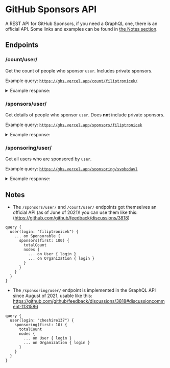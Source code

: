 # GitHub Sponsors API
A REST API for GitHub Sponsors, if you need a GraphQL one, there is an official API. Some links and examples can be found in [the Notes section](#notes).

## Endpoints

### /count/user/
Get the count of people who sponsor `user`. Includes private sponsors.

Example query: [`https://ghs.vercel.app/count/filiptronicek/`](https://ghs.vercel.app/count/filiptronicek)

<details>
<summary>
  Example response:
</summary>

```json
{
  "sponsors": {
    "count": 4
  }
}
```
</details>

### /sponsors/user/
Get details of people who sponsor `user`. Does **not** include private sponsors.

Example query: [`https://ghs.vercel.app/sponsors/filiptronicek`](https://ghs.vercel.app/sponsors/filiptronicek)

<details>
<summary>
  Example response:
</summary>

```json
{
  "sponsors": [
    {
      "handle": "bdougie",
      "avatar": "https://avatars.githubusercontent.com/u/5713670?s=60&v=4",
      "profile": "https://github.com/bdougie",
      "details": {
        "login": "bdougie",
        "id": 5713670,
        "node_id": "MDQ6VXNlcjU3MTM2NzA=",
        "avatar_url": "https://avatars.githubusercontent.com/u/5713670?v=4",
        "gravatar_id": "",
        "url": "https://api.github.com/users/bdougie",
        "html_url": "https://github.com/bdougie",
        "followers_url": "https://api.github.com/users/bdougie/followers",
        "following_url": "https://api.github.com/users/bdougie/following{/other_user}",
        "gists_url": "https://api.github.com/users/bdougie/gists{/gist_id}",
        "starred_url": "https://api.github.com/users/bdougie/starred{/owner}{/repo}",
        "subscriptions_url": "https://api.github.com/users/bdougie/subscriptions",
        "organizations_url": "https://api.github.com/users/bdougie/orgs",
        "repos_url": "https://api.github.com/users/bdougie/repos",
        "events_url": "https://api.github.com/users/bdougie/events{/privacy}",
        "received_events_url": "https://api.github.com/users/bdougie/received_events",
        "type": "User",
        "site_admin": true,
        "name": "Brian Douglas",
        "company": "GitHub",
        "blog": "https://bdougie.live",
        "location": "Oakland, CA",
        "email": null,
        "hireable": null,
        "bio": "Making open-source accessible with  @open-sauced (he/him)",
        "twitter_username": "bdougieYO",
        "public_repos": 358,
        "public_gists": 28,
        "followers": 1023,
        "following": 161,
        "created_at": "2013-10-17T22:25:29Z",
        "updated_at": "2021-02-07T14:45:40Z"
      }
    },
    {
      "handle": "svobodavl",
      "avatar": "https://avatars.githubusercontent.com/u/58887042?s=60&v=4",
      "profile": "https://github.com/svobodavl",
      "details": {
        "login": "svobodavl",
        "id": 58887042,
        "node_id": "MDQ6VXNlcjU4ODg3MDQy",
        "avatar_url": "https://avatars.githubusercontent.com/u/58887042?v=4",
        "gravatar_id": "",
        "url": "https://api.github.com/users/svobodavl",
        "html_url": "https://github.com/svobodavl",
        "followers_url": "https://api.github.com/users/svobodavl/followers",
        "following_url": "https://api.github.com/users/svobodavl/following{/other_user}",
        "gists_url": "https://api.github.com/users/svobodavl/gists{/gist_id}",
        "starred_url": "https://api.github.com/users/svobodavl/starred{/owner}{/repo}",
        "subscriptions_url": "https://api.github.com/users/svobodavl/subscriptions",
        "organizations_url": "https://api.github.com/users/svobodavl/orgs",
        "repos_url": "https://api.github.com/users/svobodavl/repos",
        "events_url": "https://api.github.com/users/svobodavl/events{/privacy}",
        "received_events_url": "https://api.github.com/users/svobodavl/received_events",
        "type": "User",
        "site_admin": false,
        "name": "Vláďa Svoboda",
        "company": null,
        "blog": "vladja.itch.io/",
        "location": "Prague, Czech Republic",
        "email": null,
        "hireable": true,
        "bio": null,
        "twitter_username": "vlada_svoboda",
        "public_repos": 7,
        "public_gists": 0,
        "followers": 8,
        "following": 9,
        "created_at": "2019-12-14T16:56:34Z",
        "updated_at": "2021-02-04T15:53:59Z"
      }
    },
    {
      "handle": "kahy9",
      "avatar": "https://avatars.githubusercontent.com/u/48121432?s=60&v=4",
      "profile": "https://github.com/kahy9",
      "details": {
        "login": "kahy9",
        "id": 48121432,
        "node_id": "MDQ6VXNlcjQ4MTIxNDMy",
        "avatar_url": "https://avatars.githubusercontent.com/u/48121432?v=4",
        "gravatar_id": "",
        "url": "https://api.github.com/users/kahy9",
        "html_url": "https://github.com/kahy9",
        "followers_url": "https://api.github.com/users/kahy9/followers",
        "following_url": "https://api.github.com/users/kahy9/following{/other_user}",
        "gists_url": "https://api.github.com/users/kahy9/gists{/gist_id}",
        "starred_url": "https://api.github.com/users/kahy9/starred{/owner}{/repo}",
        "subscriptions_url": "https://api.github.com/users/kahy9/subscriptions",
        "organizations_url": "https://api.github.com/users/kahy9/orgs",
        "repos_url": "https://api.github.com/users/kahy9/repos",
        "events_url": "https://api.github.com/users/kahy9/events{/privacy}",
        "received_events_url": "https://api.github.com/users/kahy9/received_events",
        "type": "User",
        "site_admin": false,
        "name": "Josef Kahoun",
        "company": "@MicrosoftSTC",
        "blog": "",
        "location": "Czech Republic",
        "email": null,
        "hireable": null,
        "bio": null,
        "twitter_username": "kahy_dot_sh",
        "public_repos": 14,
        "public_gists": 0,
        "followers": 11,
        "following": 18,
        "created_at": "2019-03-01T09:36:36Z",
        "updated_at": "2021-02-03T19:10:30Z"
      }
    },
    {
      "handle": "kdaigle",
      "avatar": "https://avatars.githubusercontent.com/u/2501?s=60&v=4",
      "profile": "https://github.com/kdaigle",
      "details": {
        "login": "kdaigle",
        "id": 2501,
        "node_id": "MDQ6VXNlcjI1MDE=",
        "avatar_url": "https://avatars.githubusercontent.com/u/2501?v=4",
        "gravatar_id": "",
        "url": "https://api.github.com/users/kdaigle",
        "html_url": "https://github.com/kdaigle",
        "followers_url": "https://api.github.com/users/kdaigle/followers",
        "following_url": "https://api.github.com/users/kdaigle/following{/other_user}",
        "gists_url": "https://api.github.com/users/kdaigle/gists{/gist_id}",
        "starred_url": "https://api.github.com/users/kdaigle/starred{/owner}{/repo}",
        "subscriptions_url": "https://api.github.com/users/kdaigle/subscriptions",
        "organizations_url": "https://api.github.com/users/kdaigle/orgs",
        "repos_url": "https://api.github.com/users/kdaigle/repos",
        "events_url": "https://api.github.com/users/kdaigle/events{/privacy}",
        "received_events_url": "https://api.github.com/users/kdaigle/received_events",
        "type": "User",
        "site_admin": true,
        "name": "Kyle Daigle",
        "company": "@github ",
        "blog": "www.kyledaigle.com",
        "location": "Tolland, CT",
        "email": null,
        "hireable": null,
        "bio": "Senior Director, Special Projects at @github ",
        "twitter_username": "kdaigle",
        "public_repos": 67,
        "public_gists": 7,
        "followers": 385,
        "following": 6,
        "created_at": "2008-03-07T14:32:21Z",
        "updated_at": "2021-02-09T21:12:22Z"
      }
    }
  ]
}
```
</details>

### /sponsoring/user/
Get all users who are sponsored by `user`.

Example query: [`https://ghs.vercel.app/sponsoring/svobodavl`](https://ghs.vercel.app/sponsoring/svobodavl)

<details>
<summary>
  Example response:
</summary>

```json
{
  "sponsorees": [
    {
      "handle": "filiptronicek",
      "avatar": "https://avatars.githubusercontent.com/u/29888641?s=88&u=152b134e3e6e3d003ecd55fdde31c4171144c771&v=4",
      "profile": "https://github.com/filiptronicek"
    }
  ]
}
```
</details>

## Notes
- The `/sponsors/user/` and `/count/user/` endpoints got themselves an official API (as of June of 2021)! you can use them like this: (https://github.com/github/feedback/discussions/3818)

```gql
query {
  user(login: "filiptronicek") {
    ... on Sponsorable {
      sponsors(first: 100) {
        totalCount
        nodes {
          ... on User { login }
          ... on Organization { login }
        }
      }
    }
  }
}
```
- The `/sponsoring/user/` endpoint is implemented in the GraphQL API since August of 2021, usable like this: https://github.com/github/feedback/discussions/3818#discussioncomment-1131586

```gql
query {
  user(login: "cheshire137") {
    sponsoring(first: 10) {
      totalCount
      nodes {
        ... on User { login }
        ... on Organization { login }
      }
    }
  }
}
```

